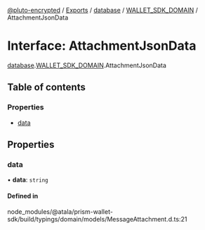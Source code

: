 [@pluto-encrypted](../README.md) / [Exports](../modules.md) / [database](../modules/database-1.md) / [WALLET\_SDK\_DOMAIN](../modules/database-1.WALLET_SDK_DOMAIN.md) / AttachmentJsonData

# Interface: AttachmentJsonData

[database](../modules/database-1.md).[WALLET\_SDK\_DOMAIN](../modules/database-1.WALLET_SDK_DOMAIN.md).AttachmentJsonData

## Table of contents

### Properties

- [data](database-1.WALLET_SDK_DOMAIN.AttachmentJsonData.md#data)

## Properties

### data

• **data**: `string`

#### Defined in

node_modules/@atala/prism-wallet-sdk/build/typings/domain/models/MessageAttachment.d.ts:21
